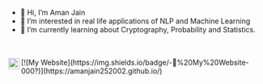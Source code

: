 - 👋 Hi, I’m Aman Jain
- 👀 I’m interested in real life applications of NLP and Machine Learning
- 🌱 I’m currently learning about Cryptography, Probability and Statistics.
<br>
<br>
<a href="https://www.linkedin.com/in/aman-jain-9331b01ab/">
  <img align="left" alt="Aman's LinkedIN" width="22px" src="https://raw.githubusercontent.com/peterthehan/peterthehan/master/assets/linkedin.svg"/>
</a>
[![My Website](https://img.shields.io/badge/-🧬%20My%20Website-000?)](https://amanjain252002.github.io/)
<!---
amanjain252002/amanjain252002 is a ✨ special ✨ repository because its `README.md` (this file) appears on your GitHub profile.
You can click the Preview link to take a look at your changes.
--->
